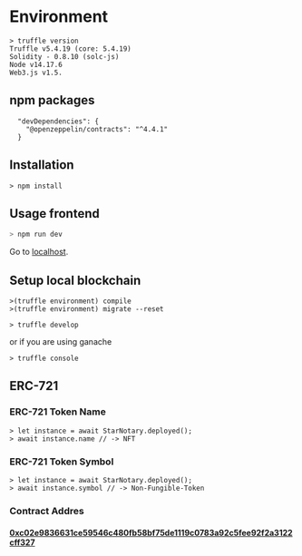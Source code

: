# Environment

```
> truffle version
Truffle v5.4.19 (core: 5.4.19)
Solidity - 0.8.10 (solc-js)
Node v14.17.6
Web3.js v1.5.
```

## npm packages

```
  "devDependencies": {
    "@openzeppelin/contracts": "^4.4.1"
  }
```

## Installation

```
> npm install
```

## Usage frontend

```javascript
> npm run dev
```

Go to [localhost](http://localhost:8080).

## Setup local blockchain

```truffle
>(truffle environment) compile
>(truffle environment) migrate --reset
```

```truffle
> truffle develop
```

or if you are using ganache

```truffle
> truffle console
```

## ERC-721

### ERC-721 Token Name

```
> let instance = await StarNotary.deployed();
> await instance.name // -> NFT

```

### ERC-721 Token Symbol

```
> let instance = await StarNotary.deployed();
> await instance.symbol // -> Non-Fungible-Token
```

### Contract Addres

#### [0xc02e9836631ce59546c480fb58bf75de1119c0783a92c5fee92f2a3122cff327](https://rinkeby.etherscan.io/tx/0xc02e9836631ce59546c480fb58bf75de1119c0783a92c5fee92f2a3122cff327)
